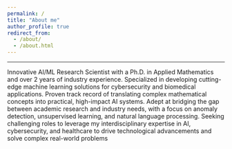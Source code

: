 ```yaml
---
permalink: /
title: "About me"
author_profile: true
redirect_from: 
  - /about/
  - /about.html
---
```


------

Innovative AI/ML Research Scientist with a Ph.D. in Applied Mathematics and over 2 years of industry experience. Specialized in developing cutting-edge machine learning solutions for cybersecurity and biomedical applications. Proven track record of translating complex mathematical concepts into practical, high-impact AI systems. Adept at bridging the gap between academic research and industry needs, with a focus on anomaly detection, unsupervised learning, and natural language processing. Seeking challenging roles to leverage my interdisciplinary expertise in AI, cybersecurity, and healthcare to drive technological advancements and solve complex real-world problems

